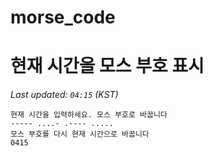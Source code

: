 # morse_code
# 현재 시간을 모스 부호 표시
<!-- MORSE_TIME_START -->
_Last updated: `04:15` (KST)_

```
현재 시간을 입력하세요. 모스 부호로 바꿉니다
----- ....- .---- .....
모스 부호를 다시 현재 시간으로 바꿉니다
0415
```
<!-- MORSE_TIME_END -->
